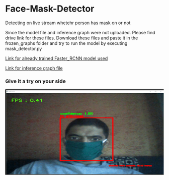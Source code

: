 # Face-Mask-Detector
Detecting on live stream whetehr person has mask on or not

Since the model file and inference graph were not uploaded. Please find drive link for these files. Download these files and paste it in the frozen_graphs folder and try to run the model by executing mask_detector.py

[Link for already trained Faster_RCNN model used](https://drive.google.com/file/d/17O-auKtWB2XuwSOvjYSICKN-akUL8gOD/view?usp=sharing)


[Link for inference graph file](https://drive.google.com/file/d/1QVnfqD2y-yJNz0JPrvx4wHQP3ds_fIlF/view?usp=sharing)

### Give it a try on your side
![data](https://github.com/yatinkode/Face-Mask-Detector/blob/master/images/mask_detection.gif)
